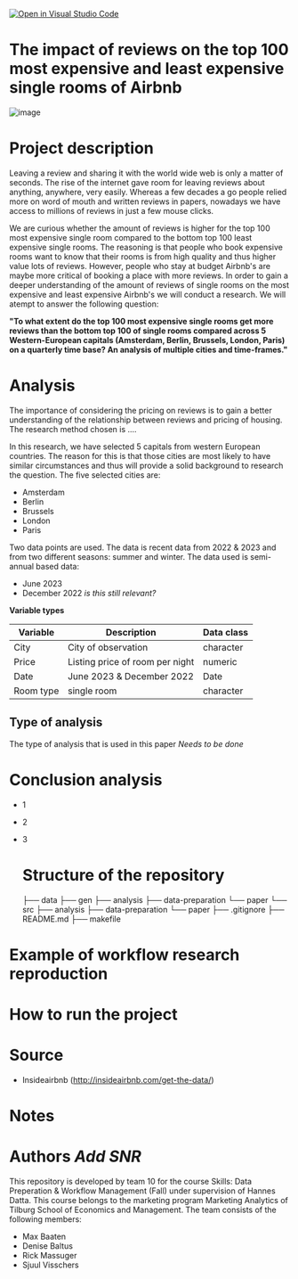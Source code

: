 [![Open in Visual Studio Code](https://classroom.github.com/assets/open-in-vscode-718a45dd9cf7e7f842a935f5ebbe5719a5e09af4491e668f4dbf3b35d5cca122.svg)](https://classroom.github.com/online_ide?assignment_repo_id=11725981&assignment_repo_type=AssignmentRepo)
# The impact of reviews on the top 100 most expensive and least expensive single rooms of Airbnb

![image](https://github.com/course-dprep/team-project-data-prep-team-10/assets/143409405/4b4503f3-bea1-4c63-bd7a-988ae92ec1b5)


# Project description
Leaving a review and sharing it with the world wide web is only a matter of seconds. The rise of the internet gave room for leaving reviews about anything, anywhere, very easily. Whereas a few decades a go people relied more on word of mouth and written reviews in papers, nowadays we have access to millions of reviews in just a few mouse clicks.

We are curious whether the amount of reviews is higher for the top 100 most expensive single room compared to the bottom top 100 least expensive single rooms. The reasoning is that people who book expensive rooms want to know that their rooms is from high quality and thus higher value lots of reviews. However, people who stay at budget Airbnb's are maybe more critical of booking a place with more reviews. In order to gain a deeper understanding of the amount of reviews of single rooms on the most expensive and least expensive Airbnb's we will conduct a research. We will atempt to answer the following question:

__"To what extent do the top 100 most expensive single rooms get more reviews than the bottom top 100 of single rooms compared across 5 Western-European capitals (Amsterdam, Berlin, Brussels, London, Paris) on a quarterly time base? An analysis of multiple cities and time-frames."__

# Analysis
The importance of considering the pricing on reviews is to gain a better understanding of the relationship between reviews and pricing of housing. The research method chosen is ....

In this research, we have selected 5 capitals from western European countries. The reason for this is that those cities are most likely to have similar circumstances and thus will provide a solid background to research the question. The five selected cities are:
* Amsterdam
* Berlin
* Brussels
* London
* Paris

Two data points are used. The data is recent data from 2022 & 2023 and from two different seasons: summer and winter. The data used is semi-annual based data:
* June 2023
* December 2022
*is this still relevant?* 

__Variable types__

| Variable     | Description      | Data class     |
| ------------- | ------------- | -------- |
| City          | City of observation         | character  |
| Price          | Listing price of room per night         | numeric  |
| Date          | June 2023 & December 2022         | Date  |
| Room type          | single room         | character  |


##  Type of analysis
The type of analysis that is used in this paper *Needs to be done*

# Conclusion analysis
- 1
- 2
- 3

  # Structure of the repository
  ├── data
├── gen
   ├── analysis
   ├── data-preparation
   └── paper
└── src
   ├── analysis
   ├── data-preparation
   └── paper
├── .gitignore
├── README.md
├── makefile

# Example of workflow research reproduction

# How to run the project

# Source
* Insideairbnb (http://insideairbnb.com/get-the-data/)

# Notes

# Authors *Add SNR*
This repository is developed by team 10 for the course Skills: Data Preperation & Workflow Management (Fall) under supervision of Hannes Datta. This course belongs to the marketing program Marketing Analytics of Tilburg School of Economics and Management. The team consists of the following members:
* Max Baaten
* Denise Baltus
* Rick Massuger
* Sjuul Visschers
